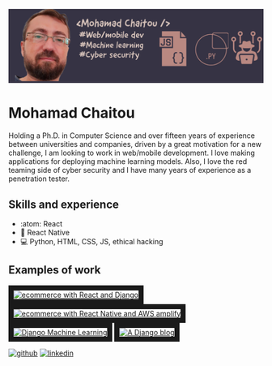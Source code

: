 ![Development and cyber security](https://github.com/mchaitou/mchaitou/blob/main/my_banner.png)
# Mohamad Chaitou
Holding a Ph.D. in Computer Science and over fifteen years of experience between universities and companies, driven by a great motivation for a new challenge, I am looking to work in web/mobile development. I love making applications for deploying machine learning models. Also, I love the red teaming side of cyber security and I have many years of experience as a penetration tester.

## Skills and experience
* :atom: React
* 📱 React Native
* 💻 Python, HTML, CSS, JS, ethical hacking

## Examples of work

<a href="http://www.youtube.com/watch?feature=player_embedded&v=a0Xr5X4Es5I
" target="_blank"><img src="http://img.youtube.com/vi/a0Xr5X4Es5I/0.jpg" 
alt="ecommerce with React and Django" width="200" height="180" border="10" /></a>
<a href="http://www.youtube.com/watch?feature=player_embedded&v=a7qvq05h4OU
" target="_blank"><img src="http://img.youtube.com/vi/a7qvq05h4OU/0.jpg" 
alt="ecommerce with React Native and AWS amplify" width="200" height="180" border="10" /></a>
<a href="http://www.youtube.com/watch?feature=player_embedded&v=oMFjvDb7TiM
" target="_blank"><img src="http://img.youtube.com/vi/oMFjvDb7TiM/0.jpg" 
alt="Django Machine Learning" width="200" height="180" border="10" /></a>
<a href="http://www.youtube.com/watch?feature=player_embedded&v=9ccz0SBe63A
" target="_blank"><img src="http://img.youtube.com/vi/9ccz0SBe63A/0.jpg" 
alt="A Django blog" width="200" height="180" border="10" /></a>


[<img src='https://cdn.jsdelivr.net/npm/simple-icons@3.0.1/icons/github.svg' alt='github' height='40'>](https://github.com/mchaitou)  [<img src='https://cdn.jsdelivr.net/npm/simple-icons@3.0.1/icons/linkedin.svg' alt='linkedin' height='40'>](https://www.linkedin.com/in/www.linkedin.com/in/mohamad-chaitou-b34a95154/)  



